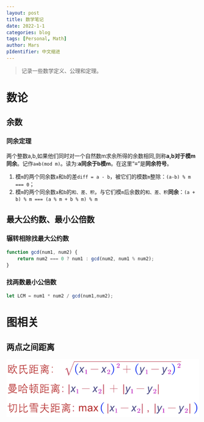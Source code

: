 ```yaml
---
layout: post
title: 数学笔记
date: 2022-1-1
categories: blog
tags: [Personal, Math]
author: Mars
pIdentifier: 中文缩进
---
```


> 记录一些数学定义、公理和定理。

# 数论
## 余数
### 同余定理

 两个整数a,b,如果他们同时对一个自然数m求余所得的余数相同,则称**a,b对于模m同余**。记作`a≡b(mod m)`。读为:**a同余于b模m**。在这里“≡”是**同余符号**。

1. 模`m`的两个同余数`a`和`b`的差`diff = a - b`，被它们的模数`m`整除：`(a-b) % m === 0`；
2. 模`m`的两个同余数`a`和`b`的`和、差、积`，与它们模`m`后余数的`和、差、积`**同余**：`(a + b) % m === (a % m + b % m) % m`

## 最大公约数、最小公倍数
### 辗转相除找最大公约数

```js
function gcd(num1, num2) {
    return num2 === 0 ? num1 : gcd(num2, num1 % num2); 
}
```

### 找两数最小公倍数

```js
let LCM = num1 * num2 / gcd(num1,num2);
```

# 图相关

## 两点之间距离

![juli](/assets/posts/53.png)